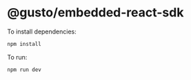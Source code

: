 # @gusto/embedded-react-sdk

To install dependencies:

```bash
npm install
```

To run:

```bash
npm run dev
```
